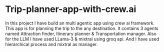 # Trip-planner-app-with-crew.ai
In this project I have build an multi agentic app using crew ai framework. This app is for planning the trip to the any destination. It contains 3 agents named Attraction finder, Itinerary planner &amp; Transportation manager. Also for the LLM I have used LLama-3 &amp; mixtral using groq api. And I have used hierarchical process and mixtral as manager.
